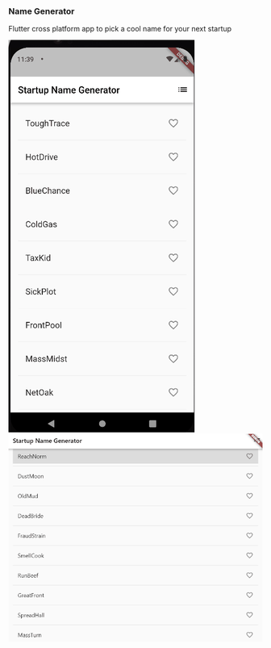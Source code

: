 ### Name Generator
Flutter cross platform app to pick a cool name for your next startup 

![](./assests/Animation.gif)         ![](./assests/Animation2.gif)
